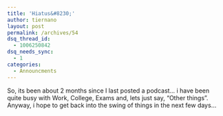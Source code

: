 ```yaml
---
title: 'Hiatus&#8230;'
author: tiernano
layout: post
permalink: /archives/54
dsq_thread_id:
  - 1006250842
dsq_needs_sync:
  - 1
categories:
  - Announcments
---
```

So, its been about 2 months since I last posted a podcast&#8230; i have been quite busy with Work, College, Exams and, lets just say, &#8220;Other things&#8221;. Anyway, i hope to get back into the swing of things in the next few days&#8230;
